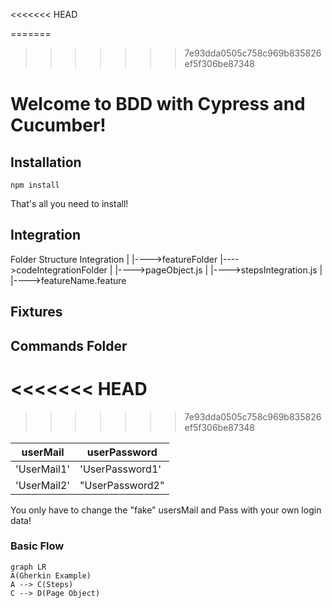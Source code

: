 <<<<<<< HEAD

=======
>>>>>>> 7e93dda0505c758c969b835826ef5f306be87348
# Welcome to BDD with Cypress and Cucumber!
## Installation
`npm install `

That's all you need to install!

## Integration
Folder Structure
Integration
|
|---->featureFolder
					|---->codeIntegrationFolder
					|			|---->pageObject.js
					|			|---->stepsIntegration.js
					|
					|---->featureName.feature


## Fixtures
## Commands Folder
<<<<<<< HEAD
=======

>>>>>>> 7e93dda0505c758c969b835826ef5f306be87348

|userMail                        |userPassword              |
|-------------------------------|---------------------------|
|         'UserMail1'           |'UserPassword1'            |
|         'UserMail2'           |"UserPassword2"            |

You only have to change the "fake" usersMail and Pass with your own login data!

### Basic Flow

```mermaid
graph LR
A(Gherkin Example) 
A --> C(Steps)
C --> D(Page Object)
```